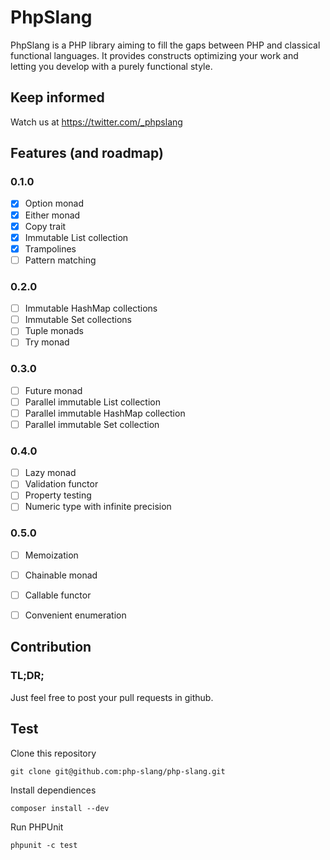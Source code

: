 # PhpSlang

PhpSlang is a PHP library aiming to fill the gaps between PHP and classical functional languages.
It provides constructs optimizing your work and letting you develop with a purely functional style.

## Keep informed

Watch us at https://twitter.com/_phpslang

## Features (and roadmap)

### 0.1.0
 - [x] Option monad
 - [x] Either monad
 - [x] Copy trait
 - [x] Immutable List collection
 - [x] Trampolines
 - [ ] Pattern matching

### 0.2.0 
 - [ ] Immutable HashMap collections
 - [ ] Immutable Set collections
 - [ ] Tuple monads
 - [ ] Try monad

### 0.3.0
 - [ ] Future monad
 - [ ] Parallel immutable List collection
 - [ ] Parallel immutable HashMap collection
 - [ ] Parallel immutable Set collection

### 0.4.0
 - [ ] Lazy monad
 - [ ] Validation functor
 - [ ] Property testing
 - [ ] Numeric type with infinite precision

### 0.5.0
 - [ ] Memoization
 - [ ] Chainable monad
 - [ ] Callable functor
 - [ ] Convenient enumeration


## Contribution

### TL;DR;

Just feel free to post your pull requests in github.

## Test

Clone this repository
```
git clone git@github.com:php-slang/php-slang.git
```

Install dependiences
```
composer install --dev
```

Run PHPUnit
```
phpunit -c test
```